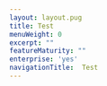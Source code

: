 ```yaml
---
layout: layout.pug
title: Test
menuWeight: 0
excerpt: ""
featureMaturity: ""
enterprise: 'yes'
navigationTitle:  Test
---
```

